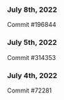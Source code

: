 ### July 8th, 2022

Commit #196844

### July 5th, 2022

Commit #314353


### July 4th, 2022

Commit #72281
